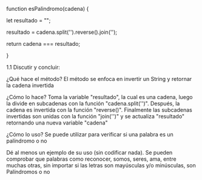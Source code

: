 function esPalindromo(cadena) {

let resultado = "";

resultado = cadena.split('').reverse().join('');

return cadena === resultado;

}


1.1 Discutir y concluir:

¿Qué hace el método?
 El método se enfoca en invertir un String y retornar la cadena invertida

¿Cómo lo hace?
Toma la variable "resultado", la cual es una cadena, luego la divide en subcadenas con la función
"cadena.split('')". Después, la cadena es invertida con la función "reverse()". Finalmente las subcadenas
invertidas son unidas con la función "join('')" y se actualiza "resultado" retornando una nueva variable
"cadena"

¿Cómo lo uso?
Se puede utilizar para verificar si una palabra es un palíndromo o no

Dé al menos un ejemplo de su uso (sin codificar nada).
Se pueden comprobar que palabras como reconocer, somos, seres, ama, entre muchas otras, sin importar
si las letras son mayúsculas y/o minúsculas, son Palíndromos o no